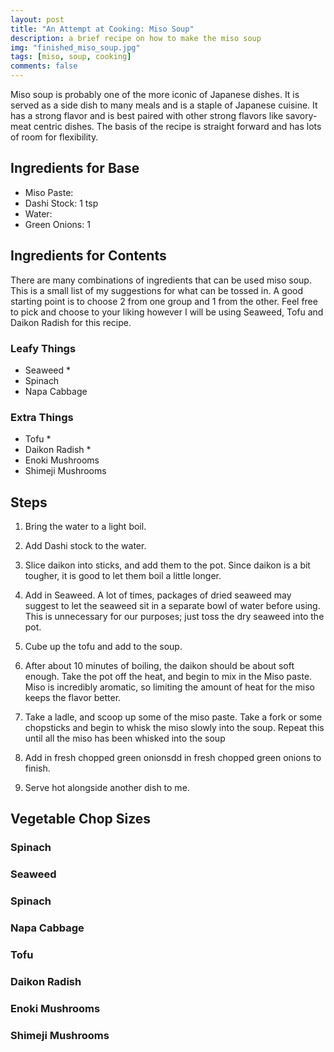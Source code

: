```yaml
---
layout: post
title: "An Attempt at Cooking: Miso Soup"
description: a brief recipe on how to make the miso soup
img: "finished_miso_soup.jpg"
tags: [miso, soup, cooking]
comments: false
---
```

Miso soup is probably one of the more iconic of Japanese dishes. It is served as a side dish to many meals and is a staple of Japanese cuisine. It has a strong flavor and is best paired with other strong flavors like savory-meat centric dishes. The basis of the recipe is straight forward and has lots of room for flexibility.

## Ingredients for Base
- Miso Paste:
- Dashi Stock: 1 tsp
- Water:
- Green Onions: 1

## Ingredients for Contents
There are many combinations of ingredients that can be used miso soup. This is a small list of my suggestions for what can be tossed in. A good starting point is to choose 2 from one group and 1 from the other. Feel free to pick and choose to your liking however I will be using Seaweed, Tofu and Daikon Radish for this recipe.

### Leafy Things
- Seaweed *
- Spinach
- Napa Cabbage

### Extra Things
- Tofu *
- Daikon Radish *
- Enoki Mushrooms
- Shimeji Mushrooms

## Steps
1. Bring the water to a light boil.

2. Add Dashi stock to the water.

3. Slice daikon into sticks, and add them to the pot. Since daikon is a bit tougher, it is good to let them boil a little longer.

4. Add in Seaweed. A lot of times, packages of dried seaweed may suggest to let the seaweed sit in a separate bowl of water before using. This is unnecessary for our purposes; just toss the dry seaweed into the pot.

5. Cube up the tofu and add to the soup.

6. After about 10 minutes of boiling, the daikon should be about soft enough. Take the pot off the heat, and begin to mix in the Miso paste. Miso is incredibly aromatic, so limiting the amount of heat for the miso keeps the flavor better.

7. Take a ladle, and scoop up some of the miso paste. Take a fork or some chopsticks and begin to whisk the miso slowly into the soup. Repeat this until all the miso has been whisked into the soup

8. Add in fresh chopped green onionsdd in fresh chopped green onions to finish.

9. Serve hot alongside another dish to me.

## Vegetable Chop Sizes
### Spinach
### Seaweed
### Spinach
### Napa Cabbage
### Tofu
### Daikon Radish
### Enoki Mushrooms
### Shimeji Mushrooms
